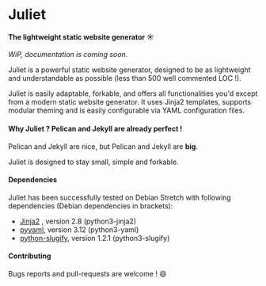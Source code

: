 # Juliet
#### The lightweight static website generator :sunny:

*WiP, documentation is coming soon.*

Juliet is a powerful static website generator, designed to be as lightweight
and understandable as possible (less than 500 well commented LOC !).

Juliet is easily adaptable, forkable, and offers all functionalities you'd
except from a modern static website generator. It uses Jinja2 templates,
supports modular theming and is easily configurable via YAML configuration
files.

#### Why Juliet ? Pelican and Jekyll are already perfect !

Pelican and Jekyll are nice, but Pelican and Jekyll are **big**.

Juliet is designed to stay small, simple and forkable.

#### Dependencies

Juliet has been successfully tested on Debian Stretch with following dependencies (Debian
dependencies in brackets):

 * [Jinja2](http://jinja.pocoo.org/) , version 2.8 (python3-jinja2)
 * [pyyaml](https://github.com/yaml/pyyaml), version 3.12 (python3-yaml)
 * [python-slugify](https://github.com/un33k/python-slugify), version 1.2.1 (python3-slugify)

#### Contributing

Bugs reports and pull-requests are welcome ! :smile:
